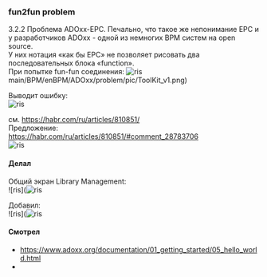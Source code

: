 ### fun2fun problem 
3.2.2 Проблема ADOxx-EPC. Печально, что такое же непонимание ЕРС и у разработчиков ADOxx - одной из немногих BPM систем на open source.   
У них нотация «как бы ЕРС» не позволяет рисовать два последовательных блока «function».  
При попытке fun-fun соединения: 
![ris](https://github.com/bpmbpm/doc/blob/)main/BPM/enBPM/ADOxx/problem/pic/ToolKit_v1.png)


Выводит ошибку:  
![ris](https://github.com/bpmbpm/doc/tree/main/BPM/enBPM/ADOxx/problem/pic/Function-Function.png)

см. https://habr.com/ru/articles/810851/  
Предложение:  
https://habr.com/ru/articles/810851/#comment_28783706   
![ris](https://habrastorage.org/r/w1560/getpro/habr/upload_files/49c/da9/209/49cda92099fa2542b0e35e42f22ab730.png)

#### Делал
Общий экран Library Management:  
![ris](![ris](https://github.com/bpmbpm/doc/tree/main/BPM/enBPM/ADOxx/problem/pic/Function-Function_3.png)

Добавил:  
![ris](![ris](https://github.com/bpmbpm/doc/tree/main/BPM/enBPM/ADOxx/problem/pic/new_rel_1.png)

#### Смотрел
- https://www.adoxx.org/documentation/01_getting_started/05_hello_world.html
- 

